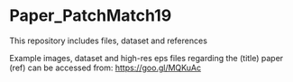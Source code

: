 # Paper_PatchMatch19
This repository includes files, dataset and references

Example images, dataset and high-res eps files regarding the (title) paper (ref) can be accessed from: https://goo.gl/MQKuAc
